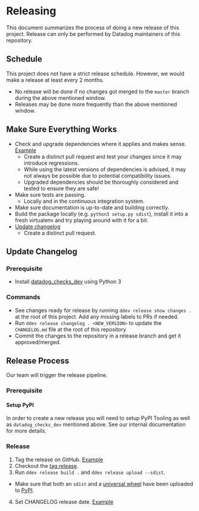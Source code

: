 # Releasing

This document summarizes the process of doing a new release of this project.
Release can only be performed by Datadog maintainers of this repository.

## Schedule
This project does not have a strict release schedule. However, we would make a release at least every 2 months.
  - No release will be done if no changes got merged to the `master` branch during the above mentioned window.
  - Releases may be done more frequently than the above mentioned window.

## Make Sure Everything Works

* Check and upgrade dependencies where it applies and makes sense. [Example](https://github.com/DataDog/datadogpy/commit/f81efe8cbf6e5bc5cb4ab46da750248161d0c548#diff-2eeaed663bd0d25b7e608891384b7298)
  - Create a distinct pull request and test your changes since it may introduce regressions.
  - While using the latest versions of dependencies is advised, it may not always be possible due to potential compatibility issues.
  - Upgraded dependencies should be thoroughly considered and tested to ensure they are safe!
* Make sure tests are passing.
  - Locally and in the continuous integration system.
* Make sure documentation is up-to-date and building correctly.
* Build the package locally (e.g. `python3 setup.py sdist`), install it into a fresh virtualenv and try playing around with it for a bit.
* [Update changelog](#update-changelog)
  - Create a distinct pull request.

## Update Changelog

### Prerequisite

- Install [datadog_checks_dev](https://datadog-checks-base.readthedocs.io/en/latest/datadog_checks_dev.cli.html#installation) using Python 3

### Commands

- See changes ready for release by running `ddev release show changes .` at the root of this project. Add any missing labels to PRs if needed.
- Run `ddev release changelog . <NEW_VERSION>` to update the `CHANGELOG.md` file at the root of this repository
- Commit the changes to the repository in a release branch and get it approved/merged.

## Release Process

Our team will trigger the release pipeline.

### Prerequisite

#### Setup PyPI

In order to create a new release you will need to setup PyPI Tooling as well as `datadog_checks_dev` mentioned above.
See our internal documentation for more details.

### Release

1. Tag the release on GitHub. [Example](https://github.com/DataDog/datadogpy/releases/tag/v0.10.0)
2. Checkout the [tag release](#commands).
3. Run `ddev release build .` and `ddev release upload --sdist`.
  - Make sure that both an `sdist` and a [universal wheel](https://packaging.python.org/guides/distributing-packages-using-setuptools/#universal-wheels) have been uploaded to [PyPI](https://pypi.python.org/pypi/datadog/).
4. Set CHANGELOG release date. [Example](https://github.com/DataDog/datadogpy/commit/e89b19c0bc1e5ea2ec026e14b11d05b980062ffb)
